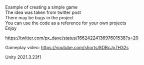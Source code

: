 Example of creating a simple game  
The idea was taken from twitter post  
There may be bugs in the project  
You can use the code as a reference for your own projects  
Enjoy  

https://twitter.com/px_dave/status/1662422413697601538?s=20

Gameplay video: https://youtube.com/shorts/8DBcJy7H32s

Unity 2021.3.23f1  

